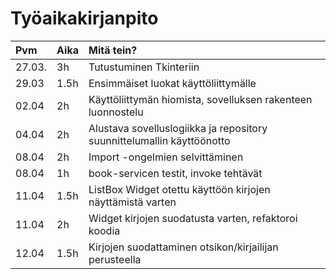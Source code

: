 # Työaikakirjanpito

| Pvm | Aika | Mitä tein? |
|:---|:-----| :---------|
|27.03.| 3h | Tutustuminen Tkinteriin|
|29.03| 1.5h| Ensimmäiset luokat käyttöliittymälle|
|02.04| 2h | Käyttöliittymän hiomista, sovelluksen rakenteen luonnostelu |
|04.04| 2h| Alustava sovelluslogiikka ja repository suunnittelumallin käyttöönotto|
|08.04| 2h |Import -ongelmien selvittäminen|
|08.04|1h|book-servicen testit, invoke tehtävät|
|11.04|1.5h|ListBox Widget otettu käyttöön kirjojen näyttämistä varten|
|11.04|2h|Widget kirjojen suodatusta varten, refaktoroi koodia|
|12.04|1.5h|Kirjojen suodattaminen otsikon/kirjailijan perusteella|
